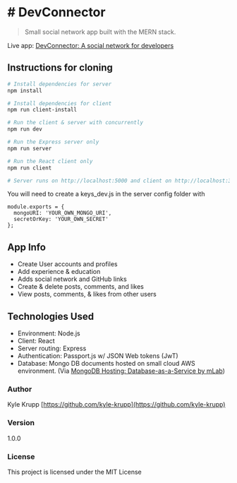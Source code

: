 # # DevConnector

> Small social network app built with the MERN stack.

Live app: [DevConnector: A social network for developers](http://developerconnectorapp.herokuapp.com/)

## Instructions for cloning

```bash
# Install dependencies for server
npm install

# Install dependencies for client
npm run client-install

# Run the client & server with concurrently
npm run dev

# Run the Express server only
npm run server

# Run the React client only
npm run client

# Server runs on http://localhost:5000 and client on http://localhost:3000
```

You will need to create a keys_dev.js in the server config folder with

```
module.exports = {
  mongoURI: 'YOUR_OWN_MONGO_URI',
  secretOrKey: 'YOUR_OWN_SECRET'
};
```

## App Info

- Create User accounts and profiles
- Add experience & education
- Adds social network and GitHub links
- Create & delete posts, comments, and likes
- View posts, comments, & likes from other users

## Technologies Used

- Environment: Node.js
- Client: React
- Server routing: Express
- Authentication: Passport.js w/ JSON Web tokens (JwT)
- Database: Mongo DB documents hosted on small cloud AWS environment. (Via [MongoDB Hosting: Database-as-a-Service by mLab](https://mlab.com/))

### Author

Kyle Krupp
[https://github.com/kyle-krupp](https://github.com/kyle-krupp)

### Version

1.0.0

### License

This project is licensed under the MIT License
